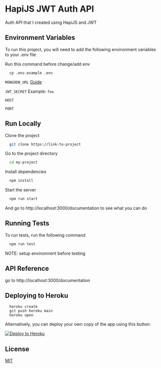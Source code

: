 # HapiJS JWT Auth API

Auth API that I created using HapiJS and JWT

## Environment Variables

To run this project, you will need to add the following environment variables to your .env file

Run this command before change/add env

```
  cp .env.example .env
```

`MONGODB_URL` [Guide](https://www.mongodb.com/docs/manual/reference/connection-string/)

`JWT_SECRET` Example: `foo`

`HOST`

`PORT`

## Run Locally

Clone the project

```bash
  git clone https://link-to-project
```

Go to the project directory

```bash
  cd my-project
```

Install dependencies

```bash
  npm install
```

Start the server

```bash
  npm run start
```

And go to http://localhost:3000/documentation to see what you can do

## Running Tests

To run tests, run the following command

```bash
  npm run test
```

NOTE: setup environment before testing

## API Reference

go to http://localhost:3000/documentation

## Deploying to Heroku

```
  heroku create
  git push heroku main
  heroku open
```

Alternatively, you can deploy your own copy of the app using this button:

[![Deploy to Heroku](https://www.herokucdn.com/deploy/button.png)](https://heroku.com/deploy)

## License

[MIT](https://choosealicense.com/licenses/mit/)
